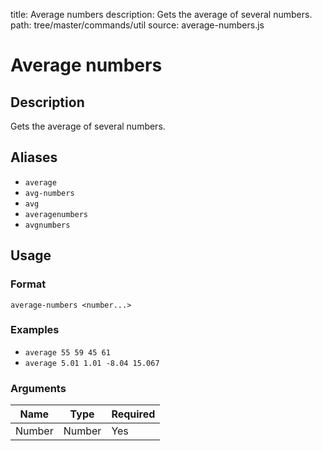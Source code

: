 title: Average numbers
description: Gets the average of several numbers.
path: tree/master/commands/util
source: average-numbers.js

# Average numbers

## Description

Gets the average of several numbers.

## Aliases

* `average`
* `avg-numbers`
* `avg`
* `averagenumbers`
* `avgnumbers`

## Usage

### Format

`average-numbers <number...>`

### Examples

* `average 55 59 45 61`
* `average 5.01 1.01 -8.04 15.067`

### Arguments

| Name   | Type   | Required |
|--------|--------|----------|
| Number | Number | Yes      |
